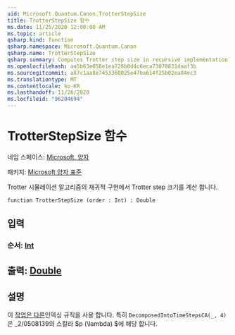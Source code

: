 ```yaml
---
uid: Microsoft.Quantum.Canon.TrotterStepSize
title: TrotterStepSize 함수
ms.date: 11/25/2020 12:00:00 AM
ms.topic: article
qsharp.kind: function
qsharp.namespace: Microsoft.Quantum.Canon
qsharp.name: TrotterStepSize
qsharp.summary: Computes Trotter step size in recursive implementation of Trotter simulation algorithm.
ms.openlocfilehash: aa5b63e058e1ea726b0d4c6eca73078831daaf3b
ms.sourcegitcommit: a87c1aa8e7453360025e47ba614f25b02ea84ec3
ms.translationtype: MT
ms.contentlocale: ko-KR
ms.lasthandoff: 11/26/2020
ms.locfileid: "96204694"
---
```

# <a name="trotterstepsize-function"></a>TrotterStepSize 함수

네임 스페이스: [Microsoft. 양자](xref:Microsoft.Quantum.Canon)

패키지: [Microsoft 양자 표준](https://nuget.org/packages/Microsoft.Quantum.Standard)


Trotter 시뮬레이션 알고리즘의 재귀적 구현에서 Trotter step 크기를 계산 합니다.

```qsharp
function TrotterStepSize (order : Int) : Double
```


## <a name="input"></a>입력

### <a name="order--int"></a>순서: [Int](xref:microsoft.quantum.lang-ref.int)





## <a name="output--double"></a>출력: [Double](xref:microsoft.quantum.lang-ref.double)



## <a name="remarks"></a>설명

이 [작업은 다른](https://arxiv.org/abs/quant-ph/0508139)인덱싱 규칙을 사용 합니다. 특히 `DecomposedIntoTimeStepsCA(_, 4)` 은 _2/0508139의 스칼라 $p (\lambda) $에 해당 합니다.